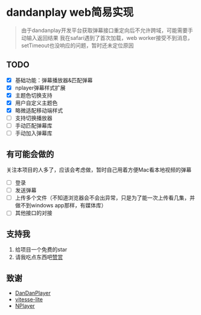 # dandanplay web简易实现

> 由于dandanplay开发平台获取弹幕接口重定向后不允许跨域，可能需要手动输入返回结果
> 我在safari遇到了首次加载，web worker接受不到消息，setTimeout也没响应的问题，暂时还未定位原因

## TODO

- [x] 基础功能：弹幕播放器&匹配弹幕
- [x] nplayer弹幕样式扩展
- [x] 主题色切换支持
- [x] 用户自定义主题色
- [x] 略微适配移动端样式
- [ ] 支持切换播放器
- [ ] 手动匹配弹幕库
- [ ] 手动加入弹幕库

## 有可能会做的

关注本项目的人多了，应该会考虑做，暂时自己用着方便Mac看本地视频的弹幕

- [ ] 登录
- [ ] 发送弹幕
- [ ] 上传多个文件（不知道浏览器会不会出异常，只是为了能一次上传看几集，并做不到windows app那样，有媒体库）
- [ ] 其他接口的对接

## 支持我

1. 给项目一个免费的star
2. 请我吃点东西吧[赞赏](https://wiidede.github.io/sponsor/)

## 致谢

- [DanDanPlayer](https://www.dandanplay.com/)
- [vitesse-lite](https://github.com/antfu/vitesse-lite)
- [NPlayer](https://github.com/oyuyue/nplayer)
